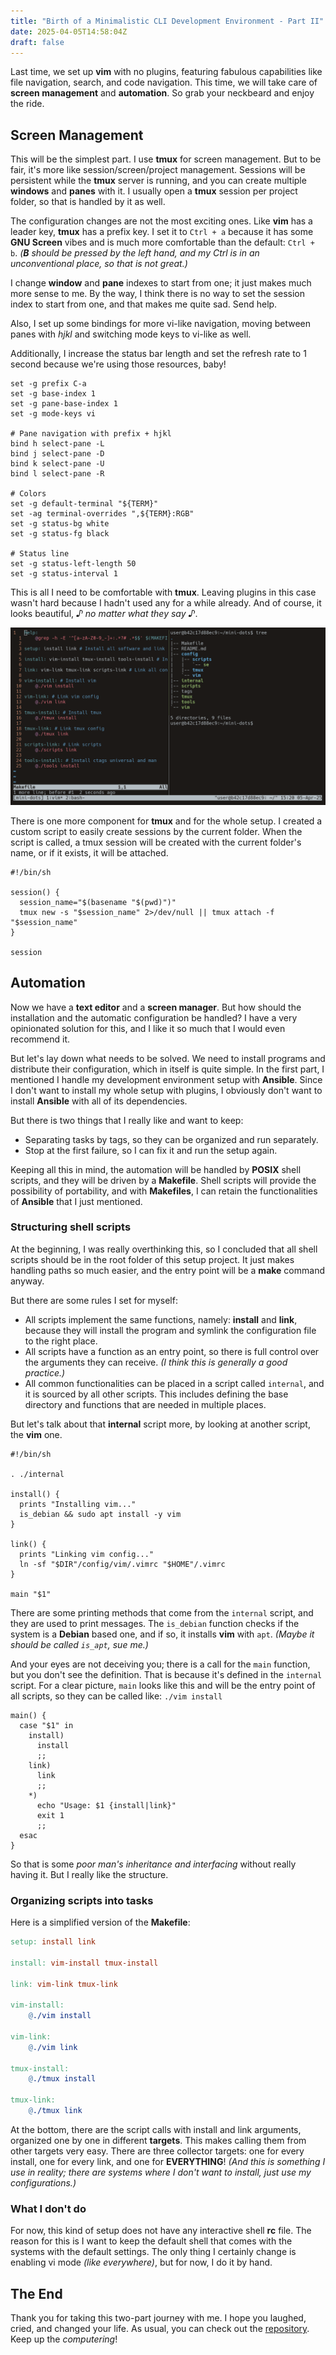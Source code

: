 ```yaml
---
title: "Birth of a Minimalistic CLI Development Environment - Part II"
date: 2025-04-05T14:58:04Z
draft: false
---
```


Last time, we set up **vim** with no plugins, featuring fabulous capabilities like file navigation, search, and code navigation. This time, we will take care of **screen management** and **automation**. So grab your neckbeard and enjoy the ride.

<!--more-->

## Screen Management

This will be the simplest part. I use **tmux** for screen management. But to be fair, it's more like session/screen/project management. Sessions will be persistent while the **tmux** server is running, and you can create multiple **windows** and **panes** with it. I usually open a **tmux** session per project folder, so that is handled by it as well.

The configuration changes are not the most exciting ones. Like **vim** has a leader key, **tmux** has a prefix key. I set it to `Ctrl + a` because it has some **GNU Screen** vibes and is much more comfortable than the default: `Ctrl + b`. _(**B** should be pressed by the left hand, and my Ctrl is in an unconventional place, so that is not great.)_

I change **window** and **pane** indexes to start from one; it just makes much more sense to me. By the way, I think there is no way to set the session index to start from one, and that makes me quite sad. Send help.

Also, I set up some bindings for more vi-like navigation, moving between panes with _hjkl_ and switching mode keys to vi-like as well.

Additionally, I increase the status bar length and set the refresh rate to 1 second because we're using those resources, baby!

```shell
set -g prefix C-a
set -g base-index 1
set -g pane-base-index 1
set -g mode-keys vi

# Pane navigation with prefix + hjkl
bind h select-pane -L
bind j select-pane -D
bind k select-pane -U
bind l select-pane -R

# Colors
set -g default-terminal "${TERM}"
set -ag terminal-overrides ",${TERM}:RGB"
set -g status-bg white
set -g status-fg black

# Status line
set -g status-left-length 50
set -g status-interval 1
```

This is all I need to be comfortable with **tmux**. Leaving plugins in this case wasn't hard because I hadn't used any for a while already. And of course, it looks beautiful, _♪ no matter what they say ♪_.

![tmux](tmux.png)

There is one more component for **tmux** and for the whole setup. I created a custom script to easily create sessions by the current folder. When the script is called, a tmux session will be created with the current folder's name, or if it exists, it will be attached.

```shell
#!/bin/sh

session() {
  session_name="$(basename "$(pwd)")"
  tmux new -s "$session_name" 2>/dev/null || tmux attach -f "$session_name"
}

session
```

## Automation

Now we have a **text editor** and a **screen manager**. But how should the installation and the automatic configuration be handled? I have a very opinionated solution for this, and I like it so much that I would even recommend it.

But let's lay down what needs to be solved. We need to install programs and distribute their configuration, which in itself is quite simple. In the first part, I mentioned I handle my development environment setup with **Ansible**. Since I don't want to install my whole setup with plugins, I obviously don't want to install **Ansible** with all of its dependencies.

But there is two things that I really like and want to keep:

- Separating tasks by tags, so they can be organized and run separately.
- Stop at the first failure, so I can fix it and run the setup again.

Keeping all this in mind, the automation will be handled by **POSIX** shell scripts, and they will be driven by a **Makefile**. Shell scripts will provide the possibility of portability, and with **Makefiles**, I can retain the functionalities of **Ansible** that I just mentioned.

### Structuring shell scripts

At the beginning, I was really overthinking this, so I concluded that all shell scripts should be in the root folder of this setup project. It just makes handling paths so much easier, and the entry point will be a **make** command anyway.

But there are some rules I set for myself:

- All scripts implement the same functions, namely: **install** and **link**, because they will install the program and symlink the configuration file to the right place.
- All scripts have a function as an entry point, so there is full control over the arguments they can receive. _(I think this is generally a good practice.)_
- All common functionalities can be placed in a script called `internal`, and it is sourced by all other scripts. This includes defining the base directory and functions that are needed in multiple places.

But let's talk about that **internal** script more, by looking at another script, the **vim** one.

```shell
#!/bin/sh

. ./internal

install() {
  prints "Installing vim..."
  is_debian && sudo apt install -y vim
}

link() {
  prints "Linking vim config..."
  ln -sf "$DIR"/config/vim/.vimrc "$HOME"/.vimrc
}

main "$1"
```

There are some printing methods that come from the `internal` script, and they are used to print messages. The `is_debian` function checks if the system is a **Debian** based one, and if so, it installs **vim** with `apt`. _(Maybe it should be called `is_apt`, sue me.)_

And your eyes are not deceiving you; there is a call for the `main` function, but you don't see the definition. That is because it's defined in the `internal` script. For a clear picture, `main` looks like this and will be the entry point of all scripts, so they can be called like: `./vim install`

```shell
main() {
  case "$1" in
    install)
      install
      ;;
    link)
      link
      ;;
    *)
      echo "Usage: $1 {install|link}"
      exit 1
      ;;
  esac
}
```

So that is some _poor man's inheritance and interfacing_ without really having it. But I really like the structure.

### Organizing scripts into tasks

Here is a simplified version of the **Makefile**:

```makefile
setup: install link

install: vim-install tmux-install

link: vim-link tmux-link

vim-install:
    @./vim install

vim-link:
    @./vim link

tmux-install:
    @./tmux install

tmux-link:
    @./tmux link
```

At the bottom, there are the script calls with install and link arguments, organized one by one in different **targets**. This makes calling them from other targets very easy. There are three collector targets: one for every install, one for every link, and one for **EVERYTHING**! _(And this is something I use in reality; there are systems where I don't want to install, just use my configurations.)_

### What I don't do

For now, this kind of setup does not have any interactive shell **rc** file. The reason for this is I want to keep the default shell that comes with the systems with the default settings. The only thing I certainly change is enabling vi mode _(like everywhere)_, but for now, I do it by hand.

## The End

Thank you for taking this two-part journey with me. I hope you laughed, cried, and changed your life. As usual, you can check out the [repository](https://github.com/hrvthzslt/mini-dots). Keep up the _computering_!
